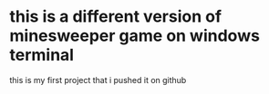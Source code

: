 # this is a different version of minesweeper game on windows terminal

this is my first project that i pushed it on github 
